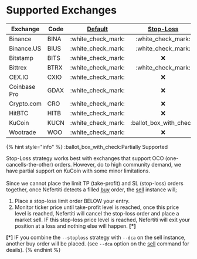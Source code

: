 # Supported Exchanges

| Exchange     | Code | [Default](../strategies/built-in-strategies.md#default-strategy) | [Stop-Loss](../strategies/built-in-strategies.md#stop-loss-strategy) |
| ------------ | ---- | :--------------------------------------------------------------: | :------------------------------------------------------------------: |
| Binance      | BINA |                       :white\_check\_mark:                       |                         :white\_check\_mark:                         |
| Binance.US   | BIUS |                       :white\_check\_mark:                       |                         :white\_check\_mark:                         |
| Bitstamp     | BITS |                       :white\_check\_mark:                       |                                  :x:                                 |
| Bittrex      | BTRX |                       :white\_check\_mark:                       |                         :white\_check\_mark:                         |
| CEX.IO       | CXIO |                       :white\_check\_mark:                       |                                  :x:                                 |
| Coinbase Pro | GDAX |                       :white\_check\_mark:                       |                                  :x:                                 |
| Crypto.com   | CRO  |                       :white\_check\_mark:                       |                                  :x:                                 |
| HitBTC       | HITB |                       :white\_check\_mark:                       |                                  :x:                                 |
| KuCoin       | KUCN |                       :white\_check\_mark:                       |                      :ballot\_box\_with\_check:                      |
| Wootrade     | WOO  |                       :white\_check\_mark:                       |                                  :x:                                 |

{% hint style="info" %}
:ballot\_box\_with\_check:Partially Supported

Stop-Loss strategy works best with exchanges that support OCO (one-cancells-the-other) orders. However, do to high community demand, we have partial support on KuCoin with some minor limitations.\
\
Since we cannot place the limit TP (take-profit) and SL (stop-loss) orders together, once Nefertiti detects a filled [buy](../quick-start/commands.md#buy) order, the [sell](../quick-start/commands.md#sell) instance will;

1. Place a stop-loss limit order BELOW your entry.
2. Monitor ticker price until take-profit level is reached, once this price level is reached, Nefertiti will cancel the stop-loss order and place a market sell. IF this stop-loss price level is reached, Nefertiti will exit your position at a loss and nothing else will happen. **\[\*]**

**\[\*]** IF you combine the `--stoploss` strategy with `--dca` on the sell instance, another buy order will be placed. (see `--dca` option on the [sell](../quick-start/commands.md#sell) command for deails).
{% endhint %}
